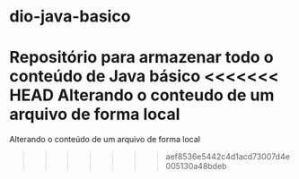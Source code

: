 # dio-java-basico
Repositório para armazenar todo o conteúdo de Java básico
<<<<<<< HEAD
Alterando o conteudo de um arquivo de forma local
=======
Alterando o conteúdo de um arquivo de forma local
>>>>>>> aef8536e5442c4d1acd73007d4e005130a48bdeb
